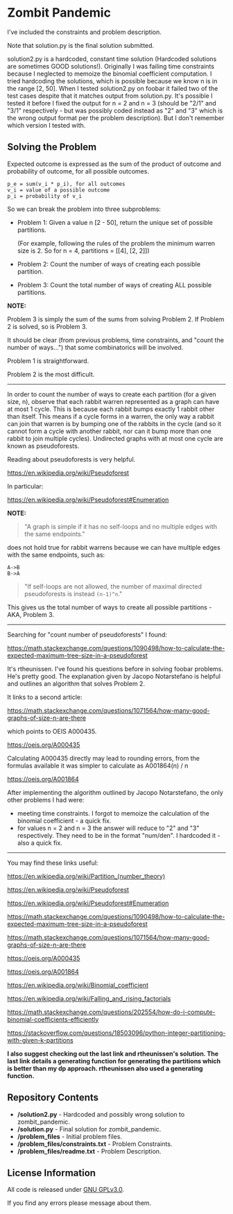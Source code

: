 Zombit Pandemic
=============================================

I've included the constraints and problem description.

Note that solution.py is the final solution submitted.

solution2.py is a hardcoded, constant time solution (Hardcoded solutions are sometimes GOOD solutions!).  Originally I was failing time constraints because I neglected to memoize the binomial coefficient computation.  I tried hardcoding the solutions, which is possible because we know n is in the range [2, 50].  When I tested solution2.py on foobar it failed two of the test cases despite that it matches output from solution.py.  It's possible I tested it before I fixed the output for n = 2 and n = 3 (should be "2/1" and "3/1" respectively - but was possibly coded instead as "2" and "3" which is the wrong output format per the problem description).  But I don't remember which version I tested with.


Solving the Problem
-------------------
Expected outcome is expressed as the sum of the product of outcome and probability of outcome, for all possible outcomes.
```
p_e = sum(v_i * p_i), for all outcomes
v_i = value of a possible outcome
p_i = probability of v_i
```

So we can break the problem into three subproblems:
- Problem 1: Given a value n [2 - 50], return the unique set of possible partitions.

  (For example, following the rules of the problem the minimum warren size is 2.  So for n = 4, partitions = [[4], [2, 2]])
- Problem 2: Count the number of ways of creating each possible partition.
- Problem 3: Count the total number of ways of creating ALL possible partitions.

**NOTE:**

Problem 3 is simply the sum of the sums from solving Problem 2.  If Problem 2 is solved, so is Problem 3.

It should be clear (from previous problems, time constraints, and "count the number of ways...") that some combinatorics will be involved.

Problem 1 is straightforward.

Problem 2 is the most difficult.
***

In order to count the number of ways to create each partition (for a given size, n), observe that each rabbit warren represented as a graph can have at most 1 cycle.  This is because each rabbit bumps exactly 1 rabbit other than itself.  This means if a cycle forms in a warren, the only way a rabbit can join that warren is by bumping one of the rabbits in the cycle (and so it cannot form a cycle with another rabbit, nor can it bump more than one rabbit to join multiple cycles).  Undirected graphs with at most one cycle are known as pseudoforests.

Reading about pseudoforests is very helpful.

https://en.wikipedia.org/wiki/Pseudoforest

In particular:

https://en.wikipedia.org/wiki/Pseudoforest#Enumeration

**NOTE:**
> "A graph is simple if it has no self-loops and no multiple edges with the same endpoints."

does not hold true for rabbit warrens because we can have multiple edges with the same endpoints, such as:
```
A->B
B->A
```

> "If self-loops are not allowed, the number of maximal directed pseudoforests is instead `(n-1)^n`."

This gives us the total number of ways to create all possible partitions - AKA, Problem 3.
***

Searching for "count number of pseudoforests" I found:

https://math.stackexchange.com/questions/1090498/how-to-calculate-the-expected-maximum-tree-size-in-a-pseudoforest

It's rtheunissen.  I've found his questions before in solving foobar problems.  He's pretty good.  The explanation given by Jacopo Notarstefano is helpful and outlines an algorithm that solves Problem 2.

It links to a second article:

https://math.stackexchange.com/questions/1071564/how-many-good-graphs-of-size-n-are-there

which points to OEIS A000435.

https://oeis.org/A000435

Calculating A000435 directly may lead to rounding errors, from the formulas available it was simpler to calculate as A001864(n) / n

https://oeis.org/A001864

After implementing the algorithm outlined by Jacopo Notarstefano, the only other problems I had were:
- meeting time constraints.  I forgot to memoize the calculation of the binomial coefficient - a quick fix.
- for values n = 2 and n = 3 the answer will reduce to "2" and "3" respectively.  They need to be in the format "num/den".  I hardcoded it - also a quick fix.


***
You may find these links useful:

https://en.wikipedia.org/wiki/Partition_(number_theory)

https://en.wikipedia.org/wiki/Pseudoforest

https://en.wikipedia.org/wiki/Pseudoforest#Enumeration

https://math.stackexchange.com/questions/1090498/how-to-calculate-the-expected-maximum-tree-size-in-a-pseudoforest

https://math.stackexchange.com/questions/1071564/how-many-good-graphs-of-size-n-are-there

https://oeis.org/A000435

https://oeis.org/A001864

https://en.wikipedia.org/wiki/Binomial_coefficient

https://en.wikipedia.org/wiki/Falling_and_rising_factorials

https://math.stackexchange.com/questions/202554/how-do-i-compute-binomial-coefficients-efficiently

https://stackoverflow.com/questions/18503096/python-integer-partitioning-with-given-k-partitions

**I also suggest checking out the last link and rtheunissen's solution.  The last link details a generating function for generating the partitions which is better than my dp approach.  rtheunissen also used a generating function.**




Repository Contents
-------------------
* **/solution2.py** - Hardcoded and possibly wrong solution to zombit_pandemic.
* **/solution.py** - Final solution for zombit_pandemic.
* **/problem_files** - Initial problem files.
* **/problem_files/constraints.txt** - Problem Constraints.
* **/problem_files/readme.txt** - Problem Description.



License Information
-------------------

All code is released under [GNU GPLv3.0](http://www.gnu.org/copyleft/gpl.html).

If you find any errors please message about them.
